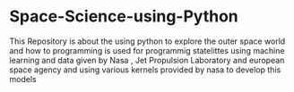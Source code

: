 # Space-Science-using-Python
This Repository is  about the using python to explore the outer space world and how to programming is used for programmig statelittes using machine learning and data given by  Nasa , Jet Propulsion Laboratory and european space agency and using various kernels provided by nasa to develop this models
